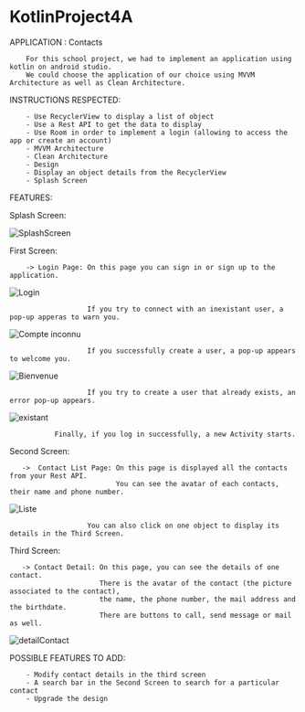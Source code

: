 # KotlinProject4A

APPLICATION : Contacts

        For this school project, we had to implement an application using kotlin on android studio. 
        We could choose the application of our choice using MVVM Architecture as well as Clean Architecture. 

INSTRUCTIONS RESPECTED: 

        - Use RecyclerView to display a list of object
        - Use a Rest API to get the data to display
        - Use Room in order to implement a login (allowing to access the app or create an account)
        - MVVM Architecture
        - Clean Architecture    
        - Design
        - Display an object details from the RecyclerView
        - Splash Screen

FEATURES:

   Splash Screen:
   
   ![SplashScreen](https://user-images.githubusercontent.com/65124142/103382297-d1f37f80-4aee-11eb-9ef1-fc06bf63732a.PNG) 

   First Screen:
            
        -> Login Page: On this page you can sign in or sign up to the application.
        
  ![Login](https://user-images.githubusercontent.com/65124142/103382331-f64f5c00-4aee-11eb-8b8a-bfd175785996.PNG)

                       If you try to connect with an inexistant user, a pop-up apperas to warn you.
                       
  ![Compte inconnu](https://user-images.githubusercontent.com/65124142/103382365-167f1b00-4aef-11eb-9f29-4e93acb8e97b.PNG)
                     
                       
                       If you successfully create a user, a pop-up appears to welcome you.
                       
   ![Bienvenue](https://user-images.githubusercontent.com/65124142/103382378-24cd3700-4aef-11eb-901f-905996e8f5c7.PNG)

                       
                       If you try to create a user that already exists, an error pop-up appears. 
                       
   ![existant](https://user-images.githubusercontent.com/65124142/103382391-2eef3580-4aef-11eb-8f8e-a45bb3e69bea.PNG)

                       
                           
               Finally, if you log in successfully, a new Activity starts.
        
   Second Screen: 
        
       ->  Contact List Page: On this page is displayed all the contacts from your Rest API. 
                              You can see the avatar of each contacts, their name and phone number.
                              
   
![Liste](https://user-images.githubusercontent.com/65124142/103382432-534b1200-4aef-11eb-9a0b-adcd40d1ca23.PNG)
                           
            
                       You can also click on one object to display its details in the Third Screen.
        
   Third Screen:
  
       -> Contact Detail: On this page, you can see the details of one contact. 
                          There is the avatar of the contact (the picture associated to the contact),
                          the name, the phone number, the mail address and the birthdate.
                          There are buttons to call, send message or mail as well.
                          
      

![detailContact](https://user-images.githubusercontent.com/65124142/103382445-5e9e3d80-4aef-11eb-83c9-15e313d990e2.PNG)
                    
                               
                               
POSSIBLE FEATURES TO ADD: 
            
        - Modify contact details in the third screen
        - A search bar in the Second Screen to search for a particular contact
        - Upgrade the design
                               
    

